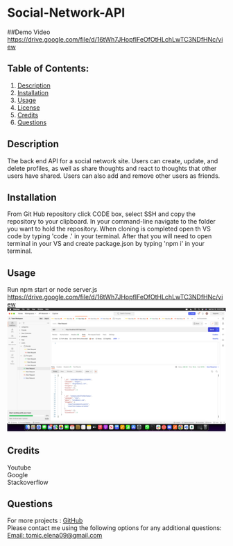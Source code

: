 # Social-Network-API

##Demo Video
https://drive.google.com/file/d/16tWh7JHopfIFeOfOtHLchLwTC3NDfHNc/view

## Table of Contents:
  1. [Description](#Description)
  2. [Installation](#Installation)
  3. [Usage](#Usage)
  4. [License](#License)
  5. [Credits](#Credits)
  6. [Questions](#Questions) 

## Description
The back end API for a social network site. Users can create, update, and delete profiles, as well as share thoughts and react to thoughts that other users have shared. Users can also add and remove other users as friends.

## Installation
From Git Hub repository click CODE box, select SSH and copy the repository to your clipboard. In your command-line navigate to the folder you want to hold the repository. When cloning is completed open th VS code by typing 'code .' in your terminal. After that you will need to open terminal in your VS and create package.json by typing 'npm i' in your terminal. 

## Usage 
Run npm start or node server.js
https://drive.google.com/file/d/16tWh7JHopfIFeOfOtHLchLwTC3NDfHNc/view
![](Screen%20Shot%202022-10-15%20at%2010.37.07%20PM.png)
## Credits
Youtube
<br>
Google
<br>
Stackoverflow

## Questions
For more projects :
[GitHub](https://github.com/JelenaTomic)
<br>
Please contact me using the following options for any additional questions:
<br>
[Email: tomic.elena09@gmail.com](mailto:tomic.elena09@gmail.com)